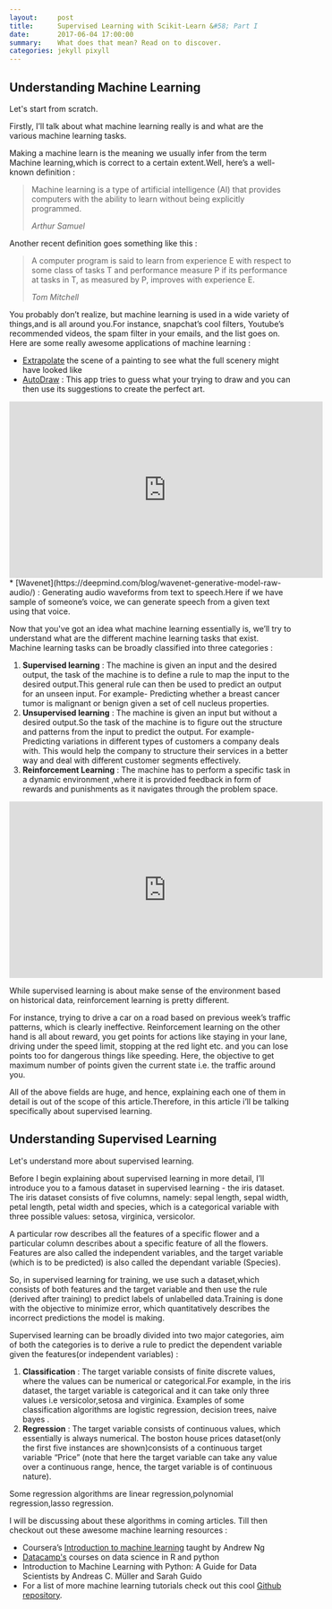 ```yaml
---
layout:     post
title:      Supervised Learning with Scikit-Learn &#58; Part I
date:       2017-06-04 17:00:00
summary:    What does that mean? Read on to discover.
categories: jekyll pixyll
---
```



## Understanding Machine Learning
Let's start from scratch.

Firstly, I’ll talk about what machine learning really is and what are the various machine learning tasks.


Making a machine learn is the meaning we usually infer from the term Machine learning,which is correct to a certain extent.Well, here’s a well-known definition &#58;
<blockquote>
  <p>
    Machine learning is a type of artificial intelligence (AI) that provides computers with the ability to learn without being explicitly programmed.
  </p>
  <footer><cite title="Arthur Samuel">Arthur Samuel</cite></footer>
</blockquote>

Another recent definition goes something like this &#58;

<blockquote>
  <p>
    A computer program is said to learn from experience E with respect to some class of tasks T and performance measure P if its performance at tasks in T, as measured by P, improves with experience E.
  </p>
  <footer><cite title="Tom Mitchell">Tom Mitchell</cite></footer>
</blockquote>

You probably don’t realize, but machine learning is used in a wide variety of things,and is all around you.For instance, snapchat’s cool filters, Youtube’s recommended videos, the spam filter in your emails, and the list goes on.
Here are some really awesome applications of machine learning &#58;

 * [Extrapolate](http://extrapolated-art.com/) the scene of a painting to see what the full scenery might have looked like
 * [AutoDraw](https://aiexperiments.withgoogle.com/autodraw) &#58; This app tries to guess what your trying to draw and you can then use its suggestions to create the perfect art. 
<iframe width="560" height="315" src="https://www.youtube.com/embed/VwRbvVrUXTc" frameborder="0" allowfullscreen></iframe>
 * [Wavenet](https://deepmind.com/blog/wavenet-generative-model-raw-audio/) &#58; Generating audio waveforms from text to speech.Here if we have sample of someone’s voice, we can generate speech from a given text using that voice.

Now that you've got an idea what machine learning essentially is, we’ll try to understand what are the different machine learning tasks that exist.
Machine learning tasks can be broadly classified into three categories &#58;
1. __Supervised learning__ &#58; The machine is given an input and the desired output, the task of the machine is to define a rule to map the input to the desired output.This general rule can then be used to predict an output for an unseen input.
For example- Predicting whether a breast cancer tumor is malignant or benign given a set of cell nucleus properties.
2. __Unsupervised learning__ &#58; The machine is given an input but without a desired output.So the task of the machine is to figure out  the structure and patterns from the input to predict the output.
For example- Predicting variations in different types of customers a company deals with. This would help the company to structure their services in a better way and deal with different customer segments effectively.
3. __Reinforcement Learning__ &#58; The machine has to perform a specific task in a dynamic environment ,where it is provided feedback in form of rewards and punishments as it navigates through the problem space.

<iframe width="560" height="315" src="https://www.youtube.com/embed/V1eYniJ0Rnk" frameborder="0" allowfullscreen></iframe>

While supervised learning is about make sense of the environment based on historical data, reinforcement learning is pretty different.

For instance, trying to drive a car on a road based on previous week’s traffic patterns, which is clearly ineffective. Reinforcement learning on the other hand is all about reward, you get points for actions like staying in your lane, driving under the speed limit, stopping at the red light etc. and you can lose points too for dangerous things like speeding. Here, the objective to get maximum number of points given the current state i.e. the traffic around you.

All of the above fields are huge, and hence, explaining each one of them in detail is out of the scope of this article.Therefore, in this article i’ll be talking specifically  about supervised learning.


## Understanding Supervised Learning
Let's understand more about supervised learning.

Before I begin explaining about supervised learning in more detail, I’ll introduce you to a famous dataset in supervised learning - the iris dataset. The iris dataset consists of five columns, namely: sepal length, sepal width, petal length, petal width and species, which is a categorical variable with three possible values: setosa, virginica, versicolor.

A particular row describes all the features of a specific flower and a particular column describes about a specific feature of all the flowers. Features are also called the independent variables, and the target variable (which is to be predicted) is also called the dependant variable (Species). 

So, in supervised learning for training, we use such a dataset,which consists of  both features and the target variable and then use the rule (derived after training) to predict labels of unlabelled data.Training is done with the objective to minimize error, which quantitatively describes the incorrect predictions the model is making.
 
Supervised learning can be broadly divided into two major categories, aim of both the categories is to derive a rule to predict the dependent variable given the features(or independent variables) &#58;
1. __Classification__ &#58; The target variable consists of finite discrete values, where the values can be numerical or categorical.For example, in the iris dataset, the target variable is categorical and it can take only three values i.e versicolor,setosa and virginica.
Examples of some classification algorithms are  logistic regression, decision trees, naive bayes .
2. __Regression__ &#58; The target variable consists of continuous values, which essentially is always numerical.
The boston house prices dataset(only the first five instances are shown)consists of a continuous target variable “Price” (note that here the target variable can take any value over a continuous range, hence, the target variable is of continuous nature).

Some regression algorithms are linear regression,polynomial regression,lasso regression.


I will be discussing about these algorithms in coming articles. Till then checkout out these awesome machine learning resources &#58; 
* Coursera’s [Introduction to machine learning](https://www.coursera.org/learn/machine-learning) taught by Andrew Ng 
* [Datacamp's](https://www.datacamp.com) courses on data science in R and python
* Introduction to Machine Learning with Python: A Guide for Data Scientists by Andreas C. Müller and Sarah Guido
* For a list of more machine learning tutorials check out this cool [Github repository](https://github.com/ujjwalkarn/Machine-Learning-Tutorials).



